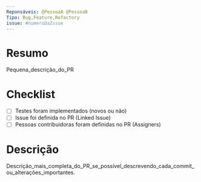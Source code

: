 ```yaml
---
Reponsáveis: @PessoaA @PessoaB
Tipo: Bug,Feature,Refactory
issue: #numeroDaIssue
---
```


# Resumo

Pequena_descrição_do_PR

# Checklist

- [ ] Testes foram implementados (novos ou não)
- [ ] Issue foi definida no PR (Linked Issue)
- [ ] Pessoas contribuidoras foram definidas no PR (Assigners)

# Descrição

Descrição_mais_completa_do_PR_se_possível_descrevendo_cada_commit_ou_alterações_importantes.
